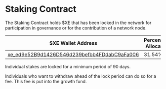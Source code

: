 # Staking Contract

The Staking Contract holds $XE that has been locked in the network for participation in governance or for the contribution of a network node.

| $XE Wallet Address                                                                                                     | Percentage Allocation |
| ---------------------------------------------------------------------------------------------------------------------- | --------------------- |
| [xe\_ed9e52B9d1426D546d239befbb4FDdabC9aFa006](https://xe.network/wallet/xe\_ed9e52B9d1426D546d239befbb4FDdabC9aFa006) | 31.54%                |

Individual stakes are locked for a minimum period of 90 days.

Individuals who want to withdraw ahead of the lock period can do so for a fee. This fee is put into the growth fund.
